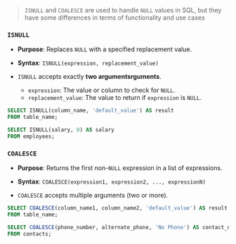 
> `ISNULL` and `COALESCE` are used to handle `NULL` values in SQL, but they have some differences in terms of functionality and use cases
> 
### `ISNULL`

- **Purpose**: Replaces `NULL` with a specified replacement value.
    
- **Syntax**: `ISNULL(expression, replacement_value)`
- `ISNULL` accepts exactly **two argumentsrguments**.
	- `expression`: The value or column to check for `NULL`.
	- `replacement_value`: The value to return if `expression` is `NULL`.
```sql
SELECT ISNULL(column_name, 'default_value') AS result
FROM table_name;

```

```sql
SELECT ISNULL(salary, 0) AS salary
FROM employees;

```

### `COALESCE`

- **Purpose**: Returns the first non-`NULL` expression in a list of expressions.
    
- **Syntax**: `COALESCE(expression1, expression2, ..., expressionN)`
- `COALESCE` accepts multiple arguments (two or more).

```sql
SELECT COALESCE(column_name1, column_name2, 'default_value') AS result
FROM table_name;
```

```sql 
SELECT COALESCE(phone_number, alternate_phone, 'No Phone') AS contact_number
FROM contacts;
```
